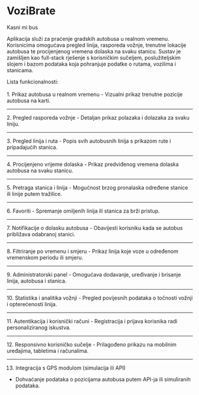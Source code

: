 # VoziBrate
Kasni mi bus

Aplikacija služi za praćenje gradskih autobusa u realnom vremenu. Korisnicima omogućava pregled linija, rasporeda vožnje, trenutne lokacije autobusa te procijenjenog vremena dolaska na svaku stanicu. Sustav je zamišljen kao full-stack rješenje s korisničkim sučeljem, poslužiteljskim slojem i bazom podataka koja pohranjuje podatke o rutama, vozilima i stanicama.



Lista funkcionalnosti:<br><br>1. Prikaz autobusa u realnom vremenu - Vizualni prikaz trenutne pozicije autobusa na karti.
<hr>
2. Pregled rasporeda vožnje
   - Detaljan prikaz polazaka i dolazaka za svaku liniju.
<hr>
3. Pregled linija i ruta
   - Popis svih autobusnih linija s prikazom rute i pripadajućih stanica.
<hr>
4. Procijenjeno vrijeme dolaska
   - Prikaz predviđenog vremena dolaska autobusa na svaku stanicu.
<hr>
5. Pretraga stanica i linija
   - Mogućnost brzog pronalaska određene stanice ili linije putem tražilice.
<hr>
6. Favoriti
   - Spremanje omiljenih linija ili stanica za brži pristup.
<hr>
7. Notifikacije o dolasku autobusa
   - Obavijesti korisniku kada se autobus približava odabranoj stanici.
<hr>
8. Filtriranje po vremenu i smjeru
   - Prikaz linija koje voze u određenom vremenskom periodu ili smjeru.
<hr>
9. Administratorski panel
   - Omogućava dodavanje, uređivanje i brisanje linija, autobusa i stanica.
<hr>
10. Statistika i analitika vožnji
   - Pregled povijesnih podataka o točnosti vožnji i opterećenosti linija.
<hr>
11. Autentikacija i korisnički računi
   - Registracija i prijava korisnika radi personaliziranog iskustva.
<hr>
12. Responsivno korisničko sučelje
   - Prilagođeno prikazu na mobilnim uređajima, tabletima i računalima.
<hr>

13. Integracija s GPS modulom (simulacija ili API)
   - Dohvaćanje podataka o pozicijama autobusa putem API-ja ili simuliranih podataka.
